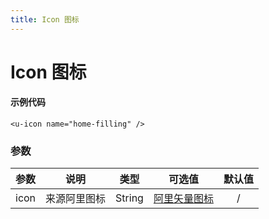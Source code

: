 ```yaml
---
title: Icon 图标
---
```

# Icon 图标

<ClientOnly>
<icons/>
</ClientOnly>

#### 示例代码

```vue
<u-icon name="home-filling" />
```

### 参数
|参数| 说明 |  类型  | 可选值 | 默认值 |
| :-------------: |:-------------:| :-----:|:-----:|:-----:|
| icon | 来源阿里图标 |    String | [阿里矢量图标](https://www.iconfont.cn/collections/detail?spm=a313x.7781069.1998910419.d9df05512&cid=22664) | / |